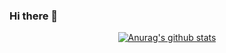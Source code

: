 ### Hi there 👋

  <div align=center>
  
  [![Anurag's github stats](https://github-readme-stats.vercel.app/api?username=earthssu&theme=nord&show_icons=true)](https://github.com/anuraghazra/github-readme-stats)
	
  </div>

<!--
**earthssu/earthssu** is a ✨ _special_ ✨ repository because its `README.md` (this file) appears on your GitHub profile.

Here are some ideas to get you started:

- 🔭 I’m currently working on ...
- 🌱 I’m currently learning ...
- 👯 I’m looking to collaborate on ...
- 🤔 I’m looking for help with ...
- 💬 Ask me about ...
- 📫 How to reach me: ...
- 😄 Pronouns: ...
- ⚡ Fun fact: ...
-->
